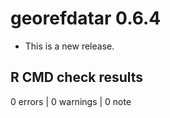 # georefdatar 0.6.4

* This is a new release.

## R CMD check results

0 errors | 0 warnings | 0 note

